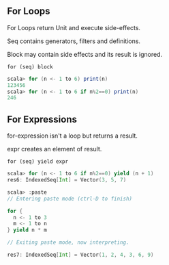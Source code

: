 ## For Loops

For Loops return Unit and execute side-effects.

Seq contains generators, filters and definitions.

Block may contain side effects and its result is ignored.

`for (seq) block`

```sbt
scala> for (n <- 1 to 6) print(n)
123456
scala> for (n <- 1 to 6 if n%2==0) print(n)
246
```

## For Expressions

for-expression isn't a loop but returns a result.

expr creates an element of result.

`for (seq) yield expr`

```sbt
scala> for (n <- 1 to 6 if n%2==0) yield (n + 1)
res6: IndexedSeq[Int] = Vector(3, 5, 7)

scala> :paste
// Entering paste mode (ctrl-D to finish)

for {
  n <- 1 to 3
  m <- 1 to n
} yield n * m

// Exiting paste mode, now interpreting.

res7: IndexedSeq[Int] = Vector(1, 2, 4, 3, 6, 9)
```